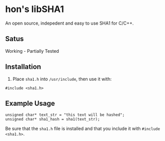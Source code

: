 # hon's libSHA1
An open source, indepedent and easy to use SHA1 for C/C++.

## Satus
Working - Partially Tested

## Installation
1. Place `sha1.h` into `/usr/include`, then use it with:
```
#include <sha1.h>
```

## Example Usage
```
unsigned char* text_str = "this text will be hashed";
unsigned char* sha1_hash = sha1(text_str);
```
Be sure that the `sha1.h` file is installed and that you include it with `#include <sha1.h>`.
